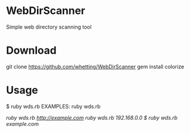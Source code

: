 # WebDirScanner
Simple web directory scanning tool
# Download
git clone https://github.com/whetting/WebDirScanner
gem install colorize
# Usage
$ ruby wds.rb
EXAMPLES: ruby wds.rb <address>
        ruby wds.rb http://example.com
        ruby wds.rb 192.168.0.0
$ ruby wds.rb example.com

